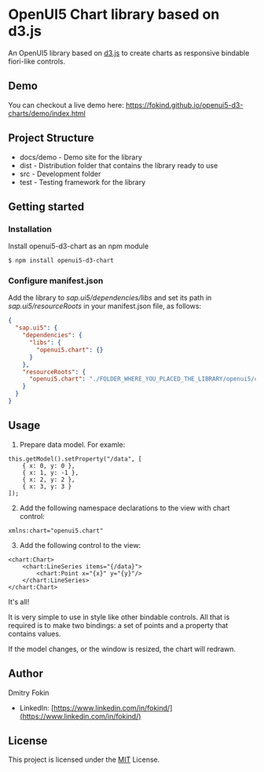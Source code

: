 # OpenUI5 Chart library based on d3.js

An OpenUI5 library based on [d3.js](https://github.com/d3/d3) to create charts as responsive bindable fiori-like controls.

## Demo

You can checkout a live demo here: https://fokind.github.io/openui5-d3-charts/demo/index.html

## Project Structure

- docs/demo - Demo site for the library
- dist - Distribution folder that contains the library ready to use
- src - Development folder
- test - Testing framework for the library

## Getting started

### Installation

Install openui5-d3-chart as an npm module

```sh
$ npm install openui5-d3-chart
```

### Configure manifest.json

Add the library to _sap.ui5/dependencies/libs_ and set its path in _sap.ui5/resourceRoots_ in your manifest.json file, as follows:

```json
{
  "sap.ui5": {
    "dependencies": {
      "libs": {
        "openui5.chart": {}
      }
    },
    "resourceRoots": {
      "openui5.chart": "./FOLDER_WHERE_YOU_PLACED_THE_LIBRARY/openui5/chart/"
    }
  }
}
```

## Usage

1. Prepare data model. For examle:

```
this.getModel().setProperty("/data", [
	{ x: 0, y: 0 },
	{ x: 1, y: -1 },
	{ x: 2, y: 2 },
	{ x: 3, y: 3 }
]);
```

2. Add the following namespace declarations to the view with chart control:

```
xmlns:chart="openui5.chart"
```

3. Add the following control to the view:

```
<chart:Chart>
	<chart:LineSeries items="{/data}">
		<chart:Point x="{x}" y="{y}"/>
	</chart:LineSeries>
</chart:Chart>
```

It's all!

It is very simple to use in style like other bindable controls. All that is required is to make two bindings: a set of points and a property that contains values.

If the model changes, or the window is resized, the chart will redrawn.

## Author

Dmitry Fokin

- LinkedIn: [https://www.linkedin.com/in/fokind/](https://www.linkedin.com/in/fokind/)

## License

This project is licensed under the [MIT](LICENSE) License.
